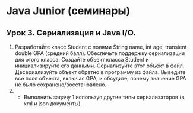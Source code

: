 # Java Junior (семинары)
## Урок 3. Сериализация и Java I/O.
1. Разработайте класс Student с полями String name, int age, transient double GPA (средний балл). 
Обеспечьте поддержку сериализации для этого класса. Создайте объект класса Student и инициализируйте его данными. 
Сериализуйте этот объект в файл. Десериализуйте объект обратно в программу из файла. 
Выведите все поля объекта, включая GPA, и обсудите, почему значение GPA не было сохранено/восстановлено.
2. * Выполнить задачу 1 используя другие типы сериализаторов (в xml и json документы).

